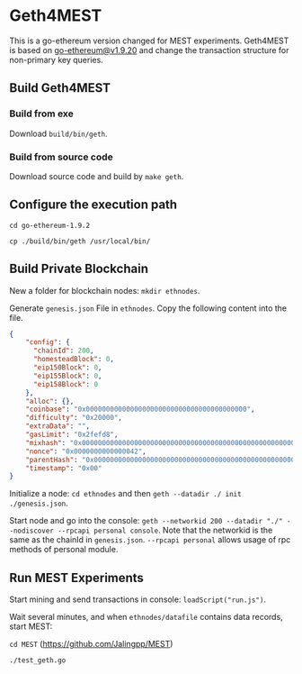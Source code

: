 # Geth4MEST
This is a go-ethereum version changed for MEST experiments. Geth4MEST is based on go-ethereum@v1.9.20 and change the transaction structure for non-primary key queries.

## Build Geth4MEST

### Build from exe
Download `build/bin/geth`.

### Build from source code
Download source code and build by `make geth`.

## Configure the execution path
`cd go-ethereum-1.9.2`

`cp ./build/bin/geth /usr/local/bin/`

## Build Private Blockchain
New a folder for blockchain nodes: `mkdir ethnodes`.

Generate `genesis.json` File in `ethnodes`. Copy the following content into the file.

```json:genesis.json
{
    "config": {
      "chainId": 200,
      "homesteadBlock": 0,
      "eip150Block": 0,
      "eip155Block": 0,
      "eip158Block": 0
    },
    "alloc": {},
    "coinbase": "0x0000000000000000000000000000000000000000",
    "difficulty": "0x20000",
    "extraData": "",
    "gasLimit": "0x2fefd8",
    "mixhash": "0x0000000000000000000000000000000000000000000000000000000000000000",
    "nonce": "0x0000000000000042",
    "parentHash": "0x0000000000000000000000000000000000000000000000000000000000000000",
    "timestamp": "0x00"
}
```

Initialize a node: `cd ethnodes` and then `geth --datadir ./ init ./genesis.json`.

Start node and go into the console: `geth --networkid 200 --datadir "./" --nodiscover --rpcapi personal console`. Note that the networkid is the same as the chainId in `genesis.json`. `--rpcapi personal` allows usage of rpc methods of personal module.

## Run MEST Experiments
Start mining and send transactions in console: `loadScript("run.js")`.

Wait several minutes, and when `ethnodes/datafile` contains data records, start MEST:

`cd MEST` (https://github.com/Jalingpp/MEST)

`./test_geth.go`
